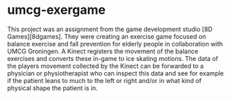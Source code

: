 # umcg-exergame
This project was an assignment from the game development studio [8D Games][8dgames]. They were creating an exercise game focused on balance exercise and fall prevention for elderly people in collaboration with UMCG Groningen. A Kinect registers the movement of the balance exercises and converts these in-game to ice skating motions. The data of the players movement collected by the Kinect can be forwarded to a physician or physiotherapist who can inspect this data and see for example if the patient leans to much to the left or right and/or in what kind of physical shape the patient is in.
